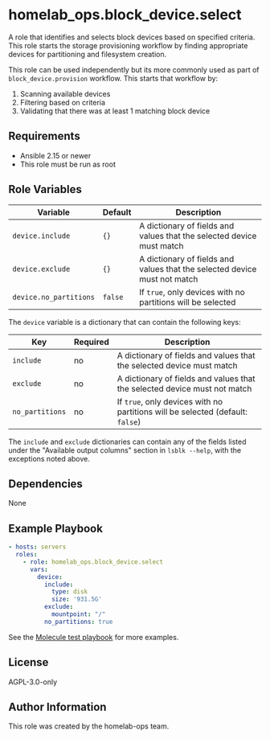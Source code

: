 homelab_ops.block_device.select
===============================

A role that identifies and selects block devices based on specified criteria. This role starts the storage provisioning workflow by finding appropriate devices for partitioning and filesystem creation.

This role can be used independently but its more commonly used as part of `block_device.provision` workflow. This starts that workflow by:

1. Scanning available devices
2. Filtering based on criteria
3. Validating that there was at least 1 matching block device

Requirements
------------

- Ansible 2.15 or newer
- This role must be run as root

Role Variables
--------------

| Variable | Default | Description |
| --- | --- | --- |
| `device.include` | `{}` | A dictionary of fields and values that the selected device must match |
| `device.exclude` | `{}` | A dictionary of fields and values that the selected device must not match |
| `device.no_partitions` | `false` | If `true`, only devices with no partitions will be selected |

The `device` variable is a dictionary that can contain the following keys:

| Key | Required | Description |
| --- | --- | --- |
| `include` | no | A dictionary of fields and values that the selected device must match |
| `exclude` | no | A dictionary of fields and values that the selected device must not match |
| `no_partitions` | no | If `true`, only devices with no partitions will be selected (default: `false`) |

The `include` and `exclude` dictionaries can contain any of the fields listed under the "Available output columns" section in `lsblk --help`, with the exceptions noted above.

Dependencies
------------

None

Example Playbook
----------------

```yaml
- hosts: servers
  roles:
    - role: homelab_ops.block_device.select
      vars:
        device:
          include:
            type: disk
            size: '931.5G'
          exclude:
            mountpoint: "/"
          no_partitions: true
```

See the [Molecule test playbook](../../molecule/select/converge.yml) for more examples.

License
-------

AGPL-3.0-only

Author Information
------------------

This role was created by the homelab-ops team.
